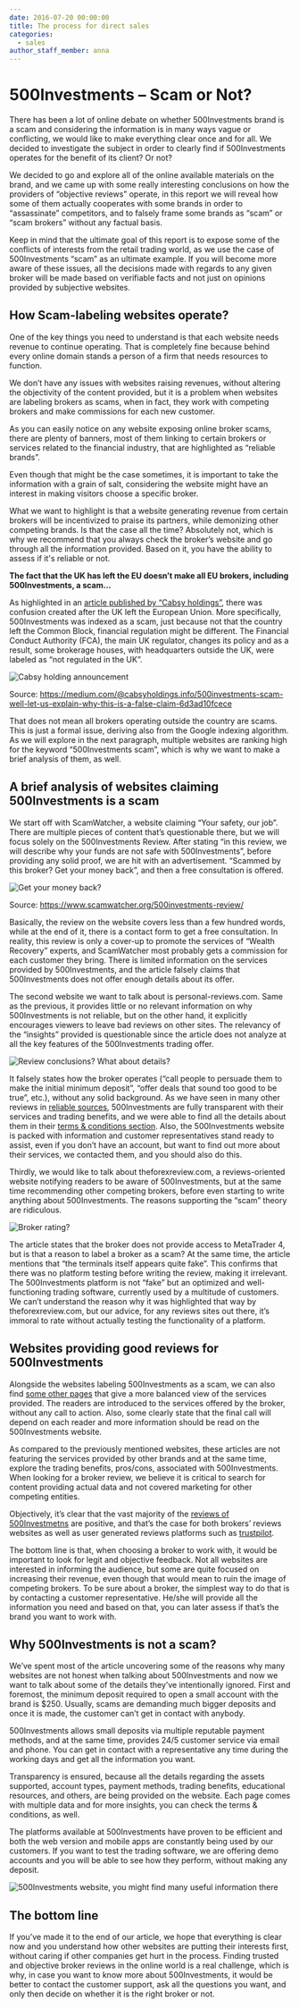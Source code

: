 ```yaml
---
date: 2016-07-20 00:00:00
title: The process for direct sales
categories:
  - sales
author_staff_member: anna
---
```



# 500Investments – Scam or Not?

There has been a lot of online debate on whether 500Investments brand is a scam and considering the information is in many ways vague or conflicting, we would like to make everything clear once and for all. We decided to investigate the subject in order to clearly find if 500Investments operates for the benefit of its client? Or not? 

We decided to go and explore all of the online available materials on the brand, and we came up with some really interesting conclusions on how the providers of “objective reviews” operate, in this report we will reveal how some of them actually cooperates with some brands in order to “assassinate” competitors, and to falsely frame some brands as “scam” or “scam brokers” without any factual basis. 

Keep in mind that the ultimate goal of this report is to expose some of the conflicts of interests from the retail trading world, as we use the case of 500Investments “scam” as an ultimate example. If you will become more aware of these issues, all the decisions made with regards to any given broker will be made based on verifiable facts and not just on opinions provided by subjective websites.

## How Scam-labeling websites operate?

One of the key things you need to understand is that each website needs revenue to continue operating. That is completely fine because behind every online domain stands a person of a firm that needs resources to function.

We don’t have any issues with websites raising revenues, without altering the objectivity of the content provided, but it is a problem when websites are labeling brokers as scams, when in fact, they work with competing brokers and make commissions for each new customer.

As you can easily notice on any website exposing online broker scams, there are plenty of banners, most of them linking to certain brokers or services related to the financial industry, that are highlighted as “reliable brands”.

Even though that might be the case sometimes, it is important to take the information with a grain of salt, considering the website might have an interest in making visitors choose a specific broker.

What we want to highlight is that a website generating revenue from certain brokers will be incentivized to praise its partners, while demonizing other competing brands. Is that the case all the time? Absolutely not, which is why we recommend that you always check the broker’s website and go through all the information provided. Based on it, you have the ability to assess if it's reliable or not.

**The fact that the UK has left the EU doesn’t make all EU brokers, including 500Investments, a scam...**

As highlighted in an [article published by “Cabsy holdings”](https://medium.com/@cabsyholdings.info/500investments-scam-well-let-us-explain-why-this-is-a-false-claim-6d3ad10fcece), there was confusion created after the UK left the European Union. More specifically, 500Investments was indexed as a scam, just because not that the country left the Common Block, financial regulation might be different. The Financial Conduct Authority (FCA), the main UK regulator, changes its policy and as a result, some brokerage houses, with headquarters outside the UK, were labeled as “not regulated in the UK”.


![Cabsy holding announcement](images/image2.png "image_tooltip")

Source: https://medium.com/@cabsyholdings.info/500investments-scam-well-let-us-explain-why-this-is-a-false-claim-6d3ad10fcece

That does not mean all brokers operating outside the country are scams. This is just a formal issue, deriving also from the Google indexing algorithm. As we will explore in the next paragraph, multiple websites are ranking high for the keyword “500Investments scam”, which is why we want to make a brief analysis of them, as well.

## A brief analysis of websites claiming 500Investments is a scam

We start off with ScamWatcher, a website claiming “Your safety, our job”. There are multiple pieces of content that’s questionable there, but we will focus solely on the 500Investments Review. After stating “in this review, we will describe why your funds are not safe with 500Investments”, before providing any solid proof, we are hit with an advertisement. “Scammed by this broker? Get your money back”, and then a free consultation is offered.

![Get your money back?](images/image5.png "image_tooltip")

Source: https://www.scamwatcher.org/500investments-review/

Basically, the review on the website covers less than a few hundred words, while at the end of it, there is a contact form to get a free consultation. In reality, this review is only a cover-up to promote the services of “Wealth Recovery” experts, and ScamWatcher most probably gets a commission for each customer they bring. There is limited information on the services provided by 500Investments, and the article falsely claims that 500Investments does not offer enough details about its offer.

The second website we want to talk about is personal-reviews.com. Same as the previous, it provides little or no relevant information on why 500Investments is not reliable, but on the other hand, it explicitly encourages viewers to leave bad reviews on other sites. The relevancy of the “insights” provided is questionable since the article does not analyze at all the key features of the 500Investments trading offer.

![Review conclusions? What about details?](images/image3.png "Source: https://www.personal-reviews.com/2020/03/500-investments-review-500investments-com/
")

It falsely states how the broker operates (“call people to persuade them to make the initial minimum deposit”, “offer deals that sound too good to be true”, etc.), without any solid background. As we have seen in many other reviews in [reliable sources](https://www.forexfraud.com/forex-broker-reviews/500investments/),  500Investments are fully transparent with their services and trading benefits, and we were able to find all the details about them in their [terms & conditions section](https://www.500investments.com/legal/). Also, the 500Investments website is packed with information and customer representatives stand ready to assist, even if you don’t have an account, but want to find out more about their services, we contacted them, and you should also do this.

Thirdly, we would like to talk about theforexreview.com, a reviews-oriented website notifying readers to be aware of 500Investments, but at the same time recommending other competing brokers, before even starting to write anything about 500Investments. The reasons supporting the “scam” theory are ridiculous.

![Broker rating? ](images/image4.png "Source: https://theforexreview.com/2020/05/15/500investments-review/")

The article states that the broker does not provide access to MetaTrader 4, but is that a reason to label a broker as a scam? At the same time, the article mentions that “the terminals itself appears quite fake”. This confirms that there was no platform testing before writing the review, making it irrelevant. The 500Investments platform is not “fake” but an optimized and well-functioning trading software, currently used by a multitude of customers. We can’t understand the reason why it was highlighted that way by theforexreview.com, but our advice, for any reviews sites out there, it’s immoral to rate without actually testing the functionality of a platform. 

## Websites providing good reviews for 500Investments

Alongside the websites labeling 500Investments as a scam, we can also find [some other pages](https://tokenhell.com/500investments/) that give a more balanced view of the services provided. The readers are introduced to the services offered by the broker, without any call to action. Also, some clearly state that the final call will depend on each reader and more information should be read on the 500Investments website. 

As compared to the previously mentioned websites, these articles are not featuring the services provided by other brands and at the same time, explore the trading benefits, pros/cons, associated with 500Investments. When looking for a broker review, we believe it is critical to search for content providing actual data and not covered marketing for other competing entities.

Objectively, it’s clear that the vast majority of the [reviews of 500Investmetns](https://cryptofrontline.com/500investments-review/) are positive, and that’s the case for both brokers’ reviews websites as well as user generated reviews platforms such as [trustpilot](https://uk.trustpilot.com/review/www.500investments.com). 

The bottom line is that, when choosing a broker to work with, it would be important to look for legit and objective feedback. Not all websites are interested in informing the audience, but some are quite focused on increasing their revenue, even though that would mean to ruin the image of competing brokers. To be sure about a broker, the simplest way to do that is by contacting a customer representative. He/she will provide all the information you need and based on that, you can later assess if that’s the brand you want to work with.

## Why 500Investments is not a scam?

We’ve spent most of the article uncovering some of the reasons why many websites are not honest when talking about 500Investments and now we want to talk about some of the details they’ve intentionally ignored. First and foremost, the minimum deposit required to open a small account with the brand is $250. Usually, scams are demanding much bigger deposits and once it is made, the customer can’t get in contact with anybody.

500Investments allows small deposits via multiple reputable payment methods, and at the same time, provides 24/5 customer service via email and phone. You can get in contact with a representative any time during the working days and get all the information you want.

Transparency is ensured, because all the details regarding the assets supported, account types, payment methods, trading benefits, educational resources, and others, are being provided on the website. Each page comes with multiple data and for more insights, you can check the terms & conditions, as well.

The platforms available at 500Investments have proven to be efficient and both the web version and mobile apps are constantly being used by our customers. If you want to test the trading software, we are offering demo accounts and you will be able to see how they perform, without making any deposit.

![500Investments website, you might find many useful information there ](images/image5.png "Source: https://www.500investments.com/legal/")

## The bottom line

If you’ve made it to the end of our article, we hope that everything is clear now and you understand how other websites are putting their interests first, without caring if other companies get hurt in the process. Finding trusted and objective broker reviews in the online world is a real challenge, which is why, in case you want to know more about 500Investments, it would be better to contact the customer support, ask all the questions you want, and only then decide on whether it is the right broker or not. 
